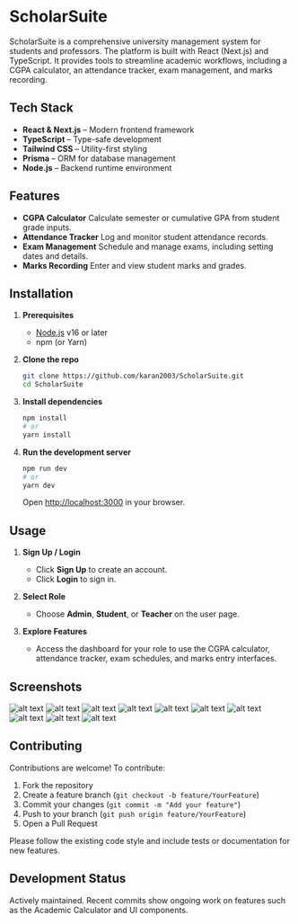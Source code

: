 # ScholarSuite

ScholarSuite is a comprehensive university management system for students and professors. The platform is built with React (Next.js) and TypeScript. It provides tools to streamline academic workflows, including a CGPA calculator, an attendance tracker, exam management, and marks recording.

## Tech Stack

* **React & Next.js** – Modern frontend framework
* **TypeScript** – Type-safe development
* **Tailwind CSS** – Utility-first styling
* **Prisma** – ORM for database management
* **Node.js** – Backend runtime environment

## Features

* **CGPA Calculator**
  Calculate semester or cumulative GPA from student grade inputs.
* **Attendance Tracker**
  Log and monitor student attendance records.
* **Exam Management**
  Schedule and manage exams, including setting dates and details.
* **Marks Recording**
  Enter and view student marks and grades.

## Installation

1. **Prerequisites**

   * [Node.js](https://nodejs.org/) v16 or later
   * npm (or Yarn)
2. **Clone the repo**

   ```bash
   git clone https://github.com/karan2003/ScholarSuite.git
   cd ScholarSuite
   ```
3. **Install dependencies**

   ```bash
   npm install
   # or
   yarn install
   ```
4. **Run the development server**

   ```bash
   npm run dev
   # or
   yarn dev
   ```

   Open [http://localhost:3000](http://localhost:3000) in your browser.

## Usage

1. **Sign Up / Login**

   * Click **Sign Up** to create an account.
   * Click **Login** to sign in.
2. **Select Role**

   * Choose **Admin**, **Student**, or **Teacher** on the user page.
3. **Explore Features**

   * Access the dashboard for your role to use the CGPA calculator, attendance tracker, exam schedules, and marks entry interfaces.

## Screenshots

![alt text](<Screenshot 2025-05-15 151858.png>) ![alt text](<Screenshot 2025-05-15 151849.png>) ![alt text](<Screenshot 2025-05-15 151828.png>) ![alt text](<Screenshot 2025-05-15 151807.png>) ![alt text](<Screenshot 2025-05-15 151756.png>) ![alt text](<Screenshot 2025-05-15 151743.png>) ![alt text](<Screenshot 2025-05-15 151715.png>) ![alt text](<Screenshot 2025-05-15 151657.png>) ![alt text](<Screenshot 2025-05-15 151625.png>) ![alt text](<Screenshot 2025-05-15 151601.png>)

## Contributing

Contributions are welcome! To contribute:

1. Fork the repository
2. Create a feature branch (`git checkout -b feature/YourFeature`)
3. Commit your changes (`git commit -m "Add your feature"`)
4. Push to your branch (`git push origin feature/YourFeature`)
5. Open a Pull Request

Please follow the existing code style and include tests or documentation for new features.


## Development Status

Actively maintained. Recent commits show ongoing work on features such as the Academic Calculator and UI components.
